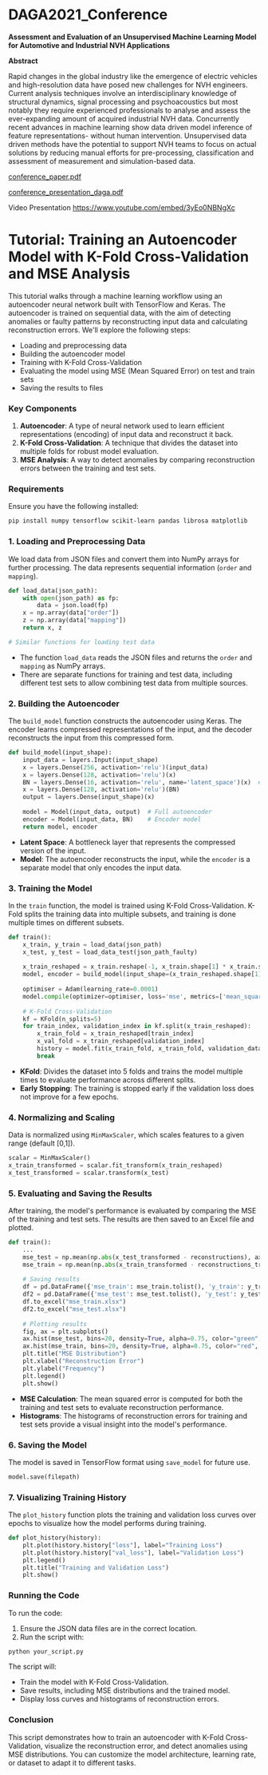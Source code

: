 # DAGA2021_Conference

**Assessment and Evaluation of an Unsupervised Machine Learning Model for Automotive and Industrial NVH Applications**

**Abstract**

Rapid changes in the global industry like the emergence of electric vehicles and high-resolution data have posed new challenges for NVH engineers. Current analysis techniques involve an interdisciplinary knowledge of structural dynamics, signal processing and psychoacoustics but most notably they require experienced professionals to analyse and assess the ever-expanding amount of acquired industrial NVH data. Concurrently recent advances in machine learning show data driven model inference of feature representations- without human intervention. Unsupervised data driven methods have the potential to support NVH teams to focus on actual solutions by reducing manual efforts for pre-processing, classification and assessment of measurement and simulation-based data.

[conference_paper.pdf](https://github.com/tui-abdul/DAGA2021_Conference/files/7281816/daga_paper.pdf)

[conference_presentation_daga.pdf](https://github.com/tui-abdul/DAGA2021_Conference/files/7281815/Oral_presentation_daga_4.pdf)

Video Presentation
https://www.youtube.com/embed/3yEo0NBNgXc

# Tutorial: Training an Autoencoder Model with K-Fold Cross-Validation and MSE Analysis

This tutorial walks through a machine learning workflow using an autoencoder neural network built with TensorFlow and Keras. The autoencoder is trained on sequential data, with the aim of detecting anomalies or faulty patterns by reconstructing input data and calculating reconstruction errors. We'll explore the following steps:
- Loading and preprocessing data
- Building the autoencoder model
- Training with K-Fold Cross-Validation
- Evaluating the model using MSE (Mean Squared Error) on test and train sets
- Saving the results to files

### Key Components
1. **Autoencoder**: A type of neural network used to learn efficient representations (encoding) of input data and reconstruct it back.
2. **K-Fold Cross-Validation**: A technique that divides the dataset into multiple folds for robust model evaluation.
3. **MSE Analysis**: A way to detect anomalies by comparing reconstruction errors between the training and test sets.

### Requirements

Ensure you have the following installed:

```bash
pip install numpy tensorflow scikit-learn pandas librosa matplotlib
```

### 1. **Loading and Preprocessing Data**

We load data from JSON files and convert them into NumPy arrays for further processing. The data represents sequential information (`order` and `mapping`).

```python
def load_data(json_path):
    with open(json_path) as fp:
        data = json.load(fp)
    x = np.array(data["order"])
    z = np.array(data["mapping"])
    return x, z

# Similar functions for loading test data
```

- The function `load_data` reads the JSON files and returns the `order` and `mapping` as NumPy arrays.
- There are separate functions for training and test data, including different test sets to allow combining test data from multiple sources.

### 2. **Building the Autoencoder**

The `build_model` function constructs the autoencoder using Keras. The encoder learns compressed representations of the input, and the decoder reconstructs the input from this compressed form.

```python
def build_model(input_shape):
    input_data = layers.Input(input_shape)
    x = layers.Dense(256, activation='relu')(input_data)
    x = layers.Dense(128, activation='relu')(x)
    BN = layers.Dense(16, activation='relu', name='latent_space')(x)  # Latent space
    x = layers.Dense(128, activation='relu')(BN)
    output = layers.Dense(input_shape)(x)
    
    model = Model(input_data, output)  # Full autoencoder
    encoder = Model(input_data, BN)    # Encoder model
    return model, encoder
```

- **Latent Space**: A bottleneck layer that represents the compressed version of the input.
- **Model**: The autoencoder reconstructs the input, while the `encoder` is a separate model that only encodes the input data.

### 3. **Training the Model**

In the `train` function, the model is trained using K-Fold Cross-Validation. K-Fold splits the training data into multiple subsets, and training is done multiple times on different subsets.

```python
def train():
    x_train, y_train = load_data(json_path)
    x_test, y_test = load_data_test(json_path_faulty)
    
    x_train_reshaped = x_train.reshape(-1, x_train.shape[1] * x_train.shape[2])
    model, encoder = build_model(input_shape=(x_train_reshaped.shape[1]))
    
    optimiser = Adam(learning_rate=0.0001)
    model.compile(optimizer=optimiser, loss='mse', metrics=['mean_squared_error'])
    
    # K-Fold Cross-Validation
    kf = KFold(n_splits=5)
    for train_index, validation_index in kf.split(x_train_reshaped):
        x_train_fold = x_train_reshaped[train_index]
        x_val_fold = x_train_reshaped[validation_index]
        history = model.fit(x_train_fold, x_train_fold, validation_data=(x_val_fold, x_val_fold), epochs=50, batch_size=10, callbacks=[early_stop])
        break
```

- **KFold**: Divides the dataset into 5 folds and trains the model multiple times to evaluate performance across different splits.
- **Early Stopping**: The training is stopped early if the validation loss does not improve for a few epochs.

### 4. **Normalizing and Scaling**

Data is normalized using `MinMaxScaler`, which scales features to a given range (default [0,1]).

```python
scalar = MinMaxScaler()
x_train_transformed = scalar.fit_transform(x_train_reshaped)
x_test_transformed = scalar.transform(x_test)
```

### 5. **Evaluating and Saving the Results**

After training, the model's performance is evaluated by comparing the MSE of the training and test sets. The results are then saved to an Excel file and plotted.

```python
def train():
    ...
    mse_test = np.mean(np.abs(x_test_transformed - reconstructions), axis=1)
    mse_train = np.mean(np.abs(x_train_transformed - reconstructions_train), axis=1)
    
    # Saving results
    df = pd.DataFrame({'mse_train': mse_train.tolist(), 'y_train': y_train.tolist()})
    df2 = pd.DataFrame({'mse_test': mse_test.tolist(), 'y_test': y_test.tolist()})
    df.to_excel("mse_train.xlsx")
    df2.to_excel("mse_test.xlsx")
    
    # Plotting results
    fig, ax = plt.subplots()
    ax.hist(mse_test, bins=20, density=True, alpha=0.75, color="green", label="Test Set")
    ax.hist(mse_train, bins=20, density=True, alpha=0.75, color="red", label="Train Set")
    plt.title("MSE Distribution")
    plt.xlabel("Reconstruction Error")
    plt.ylabel("Frequency")
    plt.legend()
    plt.show()
```

- **MSE Calculation**: The mean squared error is computed for both the training and test sets to evaluate reconstruction performance.
- **Histograms**: The histograms of reconstruction errors for training and test sets provide a visual insight into the model's performance.

### 6. **Saving the Model**

The model is saved in TensorFlow format using `save_model` for future use.

```python
model.save(filepath)
```

### 7. **Visualizing Training History**

The `plot_history` function plots the training and validation loss curves over epochs to visualize how the model performs during training.

```python
def plot_history(history):
    plt.plot(history.history["loss"], label="Training Loss")
    plt.plot(history.history["val_loss"], label="Validation Loss")
    plt.legend()
    plt.title("Training and Validation Loss")
    plt.show()
```

### Running the Code

To run the code:
1. Ensure the JSON data files are in the correct location.
2. Run the script with:

```bash
python your_script.py
```

The script will:
- Train the model with K-Fold Cross-Validation.
- Save results, including MSE distributions and the trained model.
- Display loss curves and histograms of reconstruction errors.

### Conclusion

This script demonstrates how to train an autoencoder with K-Fold Cross-Validation, visualize the reconstruction error, and detect anomalies using MSE distributions. You can customize the model architecture, learning rate, or dataset to adapt it to different tasks.
